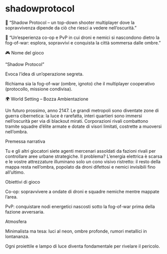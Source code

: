 # shadowprotocol
🔹 “Shadow Protocol – un top-down shooter multiplayer dove la sopravvivenza dipende da ciò che riesci a vedere nell’oscurità.”

🔹 “Un’esperienza co-op e PvP in cui droni e nemici si nascondono dietro la fog-of-war: esplora, sopravvivi e conquista la città sommersa dalle ombre.”

🎮 Nome del gioco

“Shadow Protocol”

Evoca l’idea di un’operazione segreta.

Richiama sia la fog-of-war (ombre, ignoto) che il multiplayer cooperativo (protocollo, missione condivisa).

🌍 World Setting – Bozza
Ambientazione

Un futuro prossimo, anno 2147. Le grandi metropoli sono diventate zone di guerra cibernetica: la luce è rarefatta, interi quartieri sono immersi nell’oscurità per via di blackout mirati.
Corporazioni rivali combattono tramite squadre d’élite armate e dotate di visori limitati, costrette a muoversi nell’ombra.

Premessa narrativa

Tu e gli altri giocatori siete agenti mercenari assoldati da fazioni rivali per controllare aree urbane strategiche.
Il problema?
L’energia elettrica è scarsa e le vostre attrezzature illuminano solo un cono visivo ristretto: il resto della mappa resta nell’ombra, popolato da droni difettosi e nemici invisibili fino all’ultimo.

Obiettivi di gioco

Co-op: sopravvivere a ondate di droni e squadre nemiche mentre mappate l’area.

PvP: conquistare nodi energetici nascosti sotto la fog-of-war prima della fazione avversaria.

Atmosfera

Minimalista ma tesa: luci al neon, ombre profonde, rumori metallici in lontananza.

Ogni proiettile e lampo di luce diventa fondamentale per rivelare il pericolo.
